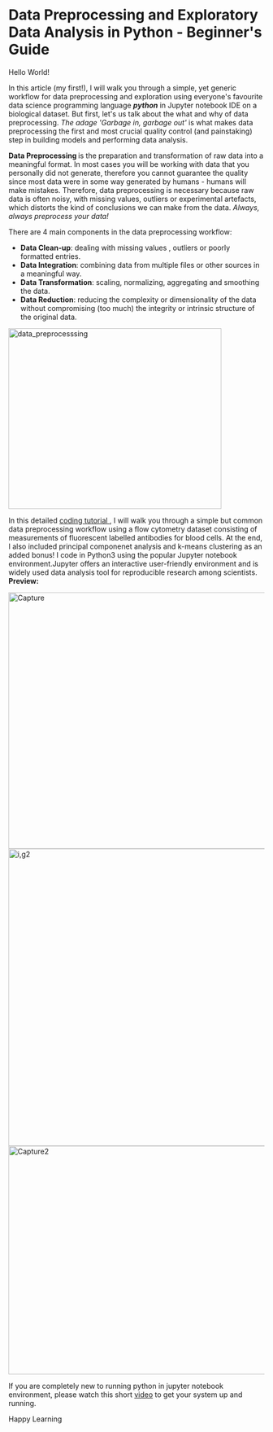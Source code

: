 # Data Preprocessing and Exploratory Data Analysis in Python - Beginner's Guide

Hello World!

In this article (my first!), I will walk you through a simple, yet generic workflow for data preprocessing and exploration using everyone's favourite data science programming language <i><b>python</b></i> in Jupyter notebook IDE on a biological dataset. But first, let's us talk about the what and why of data preprocessing. <i>The adage 'Garbage in, garbage out'</i> is what makes data preprocessing the first and most crucial quality control (and painstaking) step in building models and performing data analysis.

<b> Data Preprocessing </b> is the preparation and transformation of raw data into a meaningful format. In most cases you will be working with data that you personally did not generate, therefore you cannot guarantee the quality since most data were in some way generated by humans - humans will make mistakes. Therefore, data preprocessing is necessary because raw data is often noisy, with missing values, outliers or experimental artefacts, which distorts the kind of conclusions we can make from the data. <i> Always, always preprocess your data! </i>

There are 4 main components in the data preprocessing workflow:

- <b> Data Clean-up</b>: dealing with missing values , outliers or poorly formatted entries.
- <b>Data Integration</b>: combining data from multiple files or other sources in a meaningful way.
- <b> Data Transformation</b>: scaling, normalizing, aggregating and smoothing the data.
- <b>Data Reduction</b>: reducing the complexity or dimensionality of the data without compromising (too much) the integrity or intrinsic structure of the original data.

<img class="alignnone size-full wp-image-16" src="https://rhondenewint.files.wordpress.com/2018/11/data_preprocesssing.jpg" alt="data_preprocesssing" width="419" height="355" />

In this detailed <a href="https://github.com/rhondene/data_science_ML_lessons_biology"> coding tutorial </a>, I will walk you through a simple but common data preprocessing workflow using a flow cytometry dataset consisting of measurements of fluorescent labelled antibodies for blood cells. At the end, I also included principal componenet analysis and k-means clustering as an added bonus! I code in Python3 using the popular Jupyter notebook environment.Jupyter offers an interactive user-friendly environment and is widely used data analysis tool for reproducible research among scientists.  
<strong>Preview: </strong>

<img class="alignnone size-full wp-image-17" src="https://rhondenewint.files.wordpress.com/2018/11/img1.jpg" alt="Capture" width="712" height="504" />

<img class="alignnone size-full wp-image-20" src="https://rhondenewint.files.wordpress.com/2018/11/ig2.jpg" alt="i,g2" width="712" height="584" />

<img class="alignnone size-full wp-image-18" src="https://rhondenewint.files.wordpress.com/2018/11/capture2.jpg" alt="Capture2" width="821" height="449" />


If you are completely new to running python in jupyter notebook environment, please watch this short <a href="https://www.youtube.com/watch?v=dgjEUcccRwM">video</a> to get your system up and running.

Happy Learning


